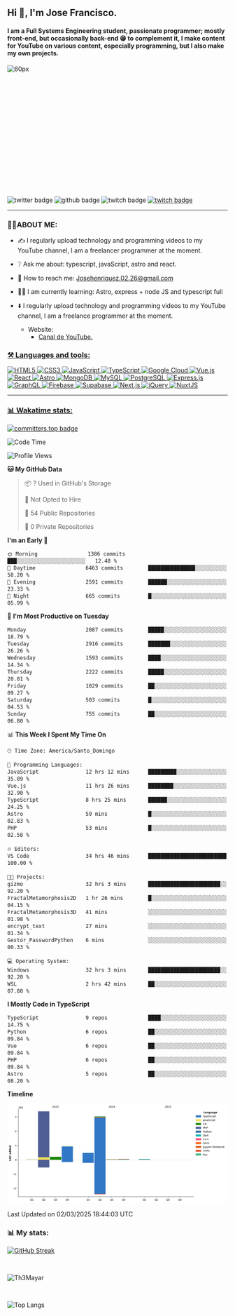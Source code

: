 ## Hi 👋, I'm Jose Francisco.

#### I am a Full Systems Engineering student, passionate programmer; mostly front-end, but occasionally back-end 😁 to complement it, I make content for YouTube on various content, especially programming, but I also make my own projects. 

<div style="width:50%;height:0;padding-bottom:56%;position:relative;">
  <img src="https://media.giphy.com/media/bAQH7WXKqtIBrPs7sR/giphy.gif" alt="60px" witdh="100px" height="80px">
 </div>
 <br>
 <div id="badges" align="left">
    <img src="https://img.shields.io/twitter/follow/G4Henriquez?color=%23298AC1&style=for-the-badge" alt="twitter badge" />
    <img src="https://img.shields.io/github/followers/Th3Mayar?style=for-the-badge" alt="github badge" />
    <img src="https://img.shields.io/twitch/status/th3mayar?color=%232A8DC6&style=for-the-badge" alt="twitch badge" />
    <a href="https://www.linkedin.com/in/jose-fhenr%C3%ADquez/"><img src="https://content.linkedin.com/content/dam/brand/site/img/logo/logo-tm.png" alt="twitch badge" witdh="60" height="28"/></a>
</div>

***

### 👨‍💻ABOUT ME:
+ ✍️ I regularly upload technology and programming videos to my YouTube channel, I am a freelancer programmer at the moment.

+ ❔ Ask me about: typescript, javaScript, astro and react.

+ 📧 How to reach me: Josehenriquez.02.26@gmail.com

+ 👨‍🎓 I am currently learning: Astro, express + node JS and typescript full

+ ⬇️ I regularly upload technology and programming videos to my YouTube channel, I am a freelance programmer at the moment.
  + Website: <ul><li><a href="https://www.youtube.com/channel/UCIK-txT4Zggh55NVEHgzaKQ">Canal de YouTube.</li></ul>

### ⚒️ Languages and tools:
<div align="left">

  ![HTML5](https://img.shields.io/badge/html5-%23E34F26.svg?style=for-the-badge&logo=html5&logoColor=white)
  ![CSS3](https://img.shields.io/badge/css3-%231572B6.svg?style=for-the-badge&logo=css3&logoColor=white)
  ![JavaScript](https://img.shields.io/badge/javascript-%23F7DF1E.svg?style=for-the-badge&logo=javascript&logoColor=black)
  ![TypeScript](https://img.shields.io/badge/typescript-%23007ACC.svg?style=for-the-badge&logo=typescript&logoColor=white)
  ![Google Cloud](https://img.shields.io/badge/Google_Cloud-%234285F4.svg?style=for-the-badge&logo=google-cloud&logoColor=white)
  ![Vue.js](https://img.shields.io/badge/vuejs-%2335495e.svg?style=for-the-badge&logo=vue.js&logoColor=%234FC08D)
  ![React](https://img.shields.io/badge/react-%2320232a.svg?style=for-the-badge&logo=react&logoColor=%2361DAFB)
  ![Astro](https://img.shields.io/badge/astro-%23FF5D01.svg?style=for-the-badge&logo=astro&logoColor=white)
  ![MongoDB](https://img.shields.io/badge/mongodb-%2347A248.svg?style=for-the-badge&logo=mongodb&logoColor=white)
  ![MySQL](https://img.shields.io/badge/mysql-%2300f.svg?style=for-the-badge&logo=mysql&logoColor=white)
  ![PostgreSQL](https://img.shields.io/badge/postgresql-%23336791.svg?style=for-the-badge&logo=postgresql&logoColor=white)
  ![Express.js](https://img.shields.io/badge/express.js-%23404d59.svg?style=for-the-badge&logo=express&logoColor=%2361DAFB)
  ![GraphQL](https://img.shields.io/badge/graphql-%23E10098.svg?style=for-the-badge&logo=graphql&logoColor=white)
  ![Firebase](https://img.shields.io/badge/firebase-%23039BE5.svg?style=for-the-badge&logo=firebase)
  ![Supabase](https://img.shields.io/badge/supabase-%23000000.svg?style=for-the-badge&logo=supabase&logoColor=3ECF8E)
  ![Next.js](https://img.shields.io/badge/next.js-%23000000.svg?style=for-the-badge&logo=next.js&logoColor=white)
  ![jQuery](https://img.shields.io/badge/jquery-%230769AD.svg?style=for-the-badge&logo=jquery&logoColor=white)
  ![NuxtJS](https://img.shields.io/badge/nuxtjs-%2300DC82.svg?style=for-the-badge&logo=nuxtdotjs&logoColor=white)
</div>

***

### 📊 Wakatime stats:
[![committers.top badge](https://user-badge.committers.top/dominican_republic/Th3Mayar.svg)](https://user-badge.committers.top/dominican_republic/Th3Mayar)
<!--START_SECTION:waka-->
![Code Time](http://img.shields.io/badge/Code%20Time-1%2C669%20hrs%204%20mins-blue)

![Profile Views](http://img.shields.io/badge/Profile%20Views-5-blue)

**🐱 My GitHub Data** 

> 📦 ? Used in GitHub's Storage 
 > 
> 🚫 Not Opted to Hire
 > 
> 📜 54 Public Repositories 
 > 
> 🔑 0 Private Repositories 
 > 
**I'm an Early 🐤** 

```text
🌞 Morning                1386 commits        ███░░░░░░░░░░░░░░░░░░░░░░   12.48 % 
🌆 Daytime                6463 commits        ███████████████░░░░░░░░░░   58.20 % 
🌃 Evening                2591 commits        ██████░░░░░░░░░░░░░░░░░░░   23.33 % 
🌙 Night                  665 commits         █░░░░░░░░░░░░░░░░░░░░░░░░   05.99 % 
```
📅 **I'm Most Productive on Tuesday** 

```text
Monday                   2087 commits        █████░░░░░░░░░░░░░░░░░░░░   18.79 % 
Tuesday                  2916 commits        ███████░░░░░░░░░░░░░░░░░░   26.26 % 
Wednesday                1593 commits        ████░░░░░░░░░░░░░░░░░░░░░   14.34 % 
Thursday                 2222 commits        █████░░░░░░░░░░░░░░░░░░░░   20.01 % 
Friday                   1029 commits        ██░░░░░░░░░░░░░░░░░░░░░░░   09.27 % 
Saturday                 503 commits         █░░░░░░░░░░░░░░░░░░░░░░░░   04.53 % 
Sunday                   755 commits         ██░░░░░░░░░░░░░░░░░░░░░░░   06.80 % 
```


📊 **This Week I Spent My Time On** 

```text
🕑︎ Time Zone: America/Santo_Domingo

💬 Programming Languages: 
JavaScript               12 hrs 12 mins      █████████░░░░░░░░░░░░░░░░   35.09 % 
Vue.js                   11 hrs 26 mins      ████████░░░░░░░░░░░░░░░░░   32.90 % 
TypeScript               8 hrs 25 mins       ██████░░░░░░░░░░░░░░░░░░░   24.25 % 
Astro                    59 mins             █░░░░░░░░░░░░░░░░░░░░░░░░   02.83 % 
PHP                      53 mins             █░░░░░░░░░░░░░░░░░░░░░░░░   02.58 % 

🔥 Editors: 
VS Code                  34 hrs 46 mins      █████████████████████████   100.00 % 

🐱‍💻 Projects: 
gizmo                    32 hrs 3 mins       ███████████████████████░░   92.20 % 
FractalMetamorphosis2D   1 hr 26 mins        █░░░░░░░░░░░░░░░░░░░░░░░░   04.15 % 
FractalMetamorphosis3D   41 mins             ░░░░░░░░░░░░░░░░░░░░░░░░░   01.98 % 
encrypt_text             27 mins             ░░░░░░░░░░░░░░░░░░░░░░░░░   01.34 % 
Gestor_PasswordPython    6 mins              ░░░░░░░░░░░░░░░░░░░░░░░░░   00.33 % 

💻 Operating System: 
Windows                  32 hrs 3 mins       ███████████████████████░░   92.20 % 
WSL                      2 hrs 42 mins       ██░░░░░░░░░░░░░░░░░░░░░░░   07.80 % 
```

**I Mostly Code in TypeScript** 

```text
TypeScript               9 repos             ████░░░░░░░░░░░░░░░░░░░░░   14.75 % 
Python                   6 repos             ██░░░░░░░░░░░░░░░░░░░░░░░   09.84 % 
Vue                      6 repos             ██░░░░░░░░░░░░░░░░░░░░░░░   09.84 % 
PHP                      6 repos             ██░░░░░░░░░░░░░░░░░░░░░░░   09.84 % 
Astro                    5 repos             ██░░░░░░░░░░░░░░░░░░░░░░░   08.20 % 
```



**Timeline**

![Lines of Code chart](https://raw.githubusercontent.com/Th3Mayar/Th3Mayar/main/assets/bar_graph.png)


 Last Updated on 02/03/2025 18:44:03 UTC
<!--END_SECTION:waka-->

### 📊 My stats:

[![GitHub Streak](https://streak-stats.demolab.com/?user=Th3Mayar&theme=dark)](https://git.io/streak-stats)

<br>

![Th3Mayar](https://github-readme-stats.vercel.app/api?username=th3mayar&show_icons=true&theme=dark&show=reviews,discussions_started,discussions_answered,prs_merged,prs_merged_percentage)

<br>

![Top Langs](https://github-readme-stats.vercel.app/api/top-langs/?username=Th3Mayar&layout=compact&theme=dark)

